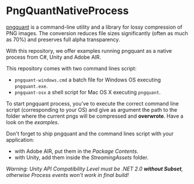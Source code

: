 # PngQuantNativeProcess

[pngquant](https://pngquant.org/) is a command-line utility and a library for lossy compression of PNG images. The conversion reduces file sizes significantly (often as much as 70%) and preserves full alpha transparency.

With this repository, we offer examples running pngquant as a native process from C#, Unity and Adobe AIR.

This repository comes with two command lines script:
- `pngquant-windows.cmd` a batch file for Windows OS executing `pngquant.exe`.
- `pngquant-osx` a shell script for Mac OS X executing `pngquant`.

To start pngquant process, you've to execute the correct command line script (corresponding to your OS) and give as argument the path to the folder where the current pngs will be compressed and **overwrote**. Have a look on the *examples*.

Don't forget to ship pngquant and the command lines script with your application:
- with Adobe AIR, put them in the *Package Contents*.
- with Unity, add them inside the *StreamingAssets* folder.

*Warning: Unity API Compatibility Level must be .NET 2.0 **without Subset**, otherwise Process events won't work in final build!*
